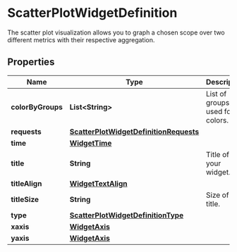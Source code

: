 

# ScatterPlotWidgetDefinition

The scatter plot visualization allows you to graph a chosen scope over two different metrics with their respective aggregation.
## Properties

Name | Type | Description | Notes
------------ | ------------- | ------------- | -------------
**colorByGroups** | **List&lt;String&gt;** | List of groups used for colors. |  [optional]
**requests** | [**ScatterPlotWidgetDefinitionRequests**](ScatterPlotWidgetDefinitionRequests.md) |  | 
**time** | [**WidgetTime**](WidgetTime.md) |  |  [optional]
**title** | **String** | Title of your widget. |  [optional]
**titleAlign** | [**WidgetTextAlign**](WidgetTextAlign.md) |  |  [optional]
**titleSize** | **String** | Size of the title. |  [optional]
**type** | [**ScatterPlotWidgetDefinitionType**](ScatterPlotWidgetDefinitionType.md) |  | 
**xaxis** | [**WidgetAxis**](WidgetAxis.md) |  |  [optional]
**yaxis** | [**WidgetAxis**](WidgetAxis.md) |  |  [optional]



